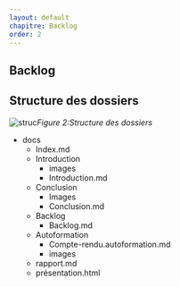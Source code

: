```yaml
---
layout: default
chapitre: Backlog
order: 2
---
```

## Backlog

<!-- new slide -->

## Structure des dossiers


![struc]({{site.baseurl}}/backlog/images/structure.png)*Figure 2:Structure des dossiers*

<!-- note -->
- docs
  - Index.md
  - Introduction
    - images
    - Introduction.md
  - Conclusion
    - Images
    - Conclusion.md
  - Backlog
    - Backlog.md
  - Autoformation 
    - Compte-rendu.autoformation.md
    - images 
  -  rapport.md
  -  présentation.html

<!-- new slide -->
